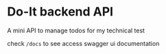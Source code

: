 # Do-It backend API

A mini API to manage todos for my technical test

check `/docs` to see access swagger ui documentation
